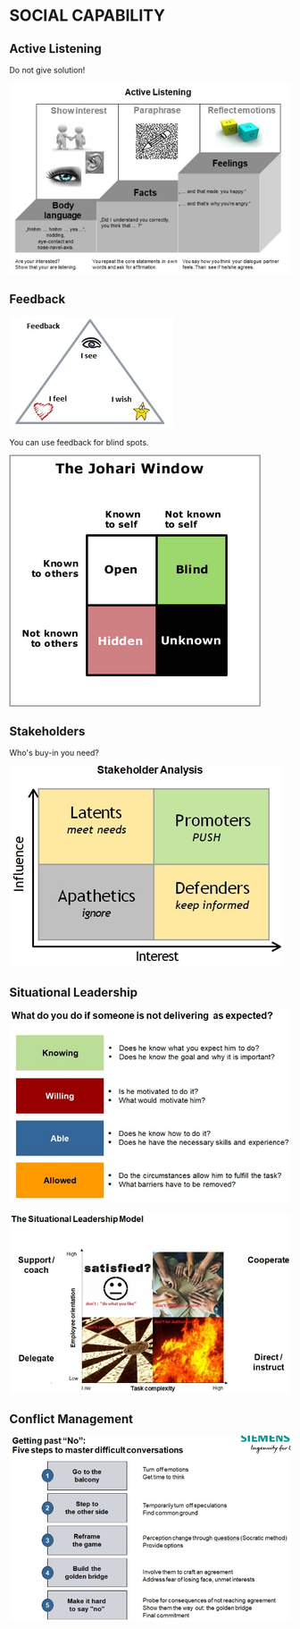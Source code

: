 # SOCIAL CAPABILITY

## Active Listening

Do not give solution!

![Active Listening](../slides/activeListening.jpg)

## Feedback
![I see I feel I wish](../slides/feedback.jpg)

You can use feedback for blind spots.

![Johari Window](../slides/johari-window.jpg)

## Stakeholders
Who's buy-in you need?

![Stakeholder analysis](../slides/stakeholderAnalysis.jpg)

## Situational Leadership

![Knowing Willing Able Allowed](../slides/knowingWillingAbleAllowed.jpg)

![Situational Leadership](../slides/situationalLeadership.jpg)

## Conflict Management

![Getting Past No](../slides/gettingPastNo.jpg)